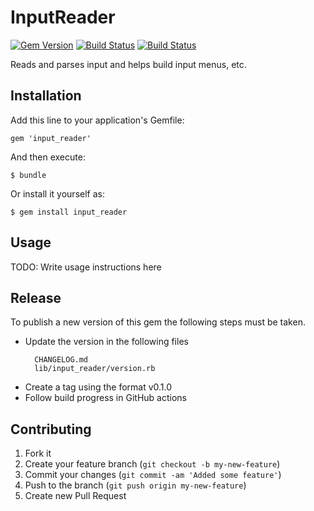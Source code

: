 # InputReader

[![Gem Version](https://badge.fury.io/rb/input_reader.svg)](http://badge.fury.io/rb/input_reader)
[![Build Status](https://travis-ci.org/sealink/input_reader.png?branch=master)](https://travis-ci.org/sealink/input_reader)
[![Build Status](https://codeclimate.com/github/sealink/input_reader.png)](https://codeclimate.com/github/sealink/input_reader)

Reads and parses input and helps build input menus, etc.

## Installation

Add this line to your application's Gemfile:

    gem 'input_reader'

And then execute:

    $ bundle

Or install it yourself as:

    $ gem install input_reader

## Usage

TODO: Write usage instructions here

## Release

To publish a new version of this gem the following steps must be taken.

- Update the version in the following files
  ```
    CHANGELOG.md
    lib/input_reader/version.rb
  ```
- Create a tag using the format v0.1.0
- Follow build progress in GitHub actions


## Contributing

1. Fork it
2. Create your feature branch (`git checkout -b my-new-feature`)
3. Commit your changes (`git commit -am 'Added some feature'`)
4. Push to the branch (`git push origin my-new-feature`)
5. Create new Pull Request
